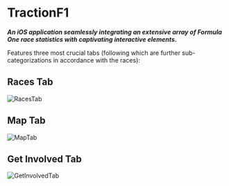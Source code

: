 # TractionF1

___An iOS application seamlessly integrating an extensive array of Formula One race statistics with captivating interactive elements.___

Features three most crucial tabs (following which are further sub-categorizations in accordance with the races):

## Races Tab

![RacesTab](https://github.com/Aditya130805/TractionF1/assets/61308726/05410a06-36be-4328-bdce-1c2f41bb0bf4)

## Map Tab

![MapTab](https://github.com/Aditya130805/TractionF1/assets/61308726/8f5e8e50-c910-4da5-8c31-e4c5a7faaedc)


## Get Involved Tab

![GetInvolvedTab](https://github.com/Aditya130805/TractionF1/assets/61308726/e57e5688-1a41-421a-aea8-81f49df85ddd)
